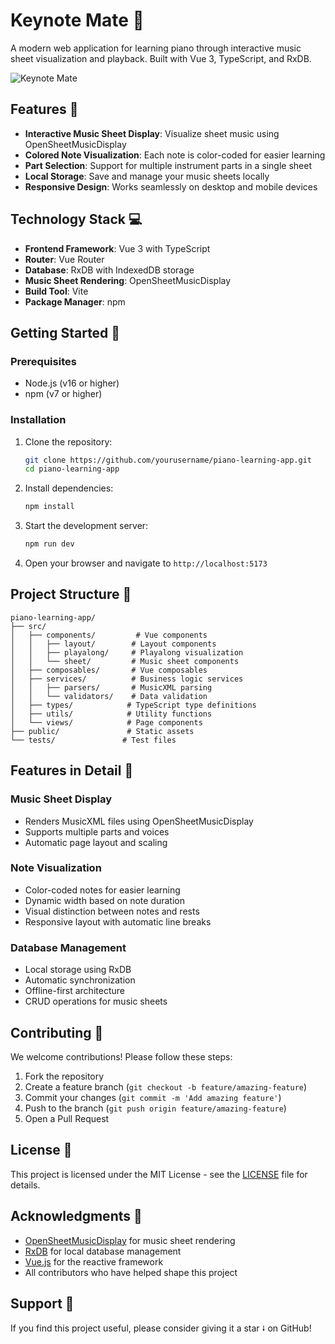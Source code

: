 # Keynote Mate 🎹

A modern web application for learning piano through interactive music sheet visualization and playback. Built with Vue 3, TypeScript, and RxDB.

![Keynote Mate](https://github.com/yourusername/piano-learning-app/raw/main/docs/preview.png)

## Features 🌟

- **Interactive Music Sheet Display**: Visualize sheet music using OpenSheetMusicDisplay
- **Colored Note Visualization**: Each note is color-coded for easier learning
- **Part Selection**: Support for multiple instrument parts in a single sheet
- **Local Storage**: Save and manage your music sheets locally
- **Responsive Design**: Works seamlessly on desktop and mobile devices

## Technology Stack 💻

- **Frontend Framework**: Vue 3 with TypeScript
- **Router**: Vue Router
- **Database**: RxDB with IndexedDB storage
- **Music Sheet Rendering**: OpenSheetMusicDisplay
- **Build Tool**: Vite
- **Package Manager**: npm

## Getting Started 🚀

### Prerequisites

- Node.js (v16 or higher)
- npm (v7 or higher)

### Installation

1. Clone the repository:

   ```bash
   git clone https://github.com/yourusername/piano-learning-app.git
   cd piano-learning-app
   ```

2. Install dependencies:

   ```bash
   npm install
   ```

3. Start the development server:

   ```bash
   npm run dev
   ```

4. Open your browser and navigate to `http://localhost:5173`

## Project Structure 📁

```
piano-learning-app/
├── src/
│   ├── components/         # Vue components
│   │   ├── layout/        # Layout components
│   │   ├── playalong/     # Playalong visualization
│   │   └── sheet/         # Music sheet components
│   ├── composables/       # Vue composables
│   ├── services/          # Business logic services
│   │   ├── parsers/       # MusicXML parsing
│   │   └── validators/    # Data validation
│   ├── types/            # TypeScript type definitions
│   ├── utils/            # Utility functions
│   └── views/            # Page components
├── public/               # Static assets
└── tests/               # Test files
```

## Features in Detail 🎯

### Music Sheet Display

- Renders MusicXML files using OpenSheetMusicDisplay
- Supports multiple parts and voices
- Automatic page layout and scaling

### Note Visualization

- Color-coded notes for easier learning
- Dynamic width based on note duration
- Visual distinction between notes and rests
- Responsive layout with automatic line breaks

### Database Management

- Local storage using RxDB
- Automatic synchronization
- Offline-first architecture
- CRUD operations for music sheets

## Contributing 🤝

We welcome contributions! Please follow these steps:

1. Fork the repository
2. Create a feature branch (`git checkout -b feature/amazing-feature`)
3. Commit your changes (`git commit -m 'Add amazing feature'`)
4. Push to the branch (`git push origin feature/amazing-feature`)
5. Open a Pull Request

## License 📄

This project is licensed under the MIT License - see the [LICENSE](LICENSE) file for details.

## Acknowledgments 👏

- [OpenSheetMusicDisplay](https://opensheetmusicdisplay.org/) for music sheet rendering
- [RxDB](https://rxdb.info/) for local database management
- [Vue.js](https://vuejs.org/) for the reactive framework
- All contributors who have helped shape this project

## Support 💪

If you find this project useful, please consider giving it a star ⭭ on GitHub!
